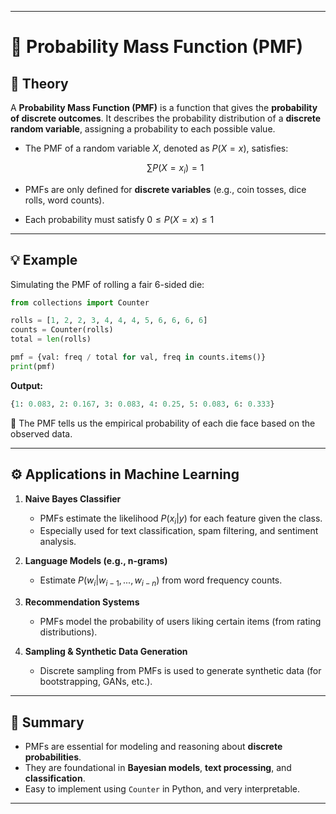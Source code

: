 
---

# 📘 Probability Mass Function (PMF)

## 📖 Theory

A **Probability Mass Function (PMF)** is a function that gives the **probability of discrete outcomes**. It describes the probability distribution of a **discrete random variable**, assigning a probability to each possible value.

* The PMF of a random variable $X$, denoted as $P(X = x)$, satisfies:

  $$
  \sum P(X = x_i) = 1
  $$
* PMFs are only defined for **discrete variables** (e.g., coin tosses, dice rolls, word counts).
* Each probability must satisfy $0 \leq P(X = x) \leq 1$

---

## 💡 Example

Simulating the PMF of rolling a fair 6-sided die:

```python
from collections import Counter

rolls = [1, 2, 2, 3, 4, 4, 4, 5, 6, 6, 6, 6]
counts = Counter(rolls)
total = len(rolls)

pmf = {val: freq / total for val, freq in counts.items()}
print(pmf)
```

**Output:**

```python
{1: 0.083, 2: 0.167, 3: 0.083, 4: 0.25, 5: 0.083, 6: 0.333}
```

📝 The PMF tells us the empirical probability of each die face based on the observed data.

---

## ⚙️ Applications in Machine Learning

1. **Naive Bayes Classifier**

   * PMFs estimate the likelihood $P(x_i | y)$ for each feature given the class.
   * Especially used for text classification, spam filtering, and sentiment analysis.

2. **Language Models (e.g., n-grams)**

   * Estimate $P(w_i | w_{i-1}, ..., w_{i-n})$ from word frequency counts.

3. **Recommendation Systems**

   * PMFs model the probability of users liking certain items (from rating distributions).

4. **Sampling & Synthetic Data Generation**

   * Discrete sampling from PMFs is used to generate synthetic data (for bootstrapping, GANs, etc.).

---

## 📌 Summary

* PMFs are essential for modeling and reasoning about **discrete probabilities**.
* They are foundational in **Bayesian models**, **text processing**, and **classification**.
* Easy to implement using `Counter` in Python, and very interpretable.

---
